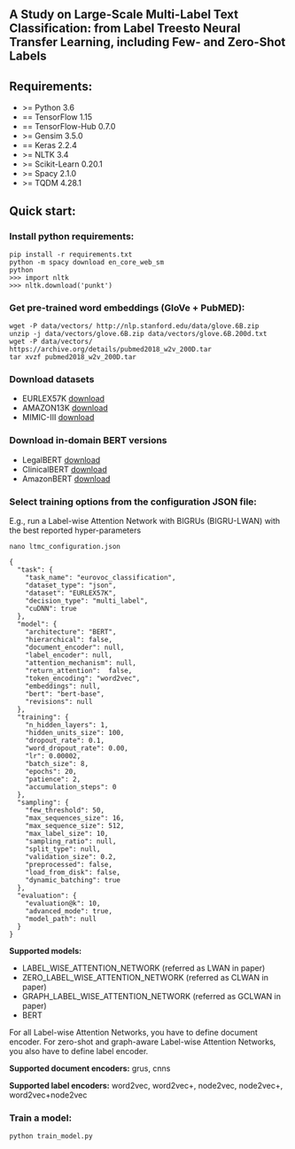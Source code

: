 ## A Study on Large-Scale Multi-Label Text Classification: from Label Treesto Neural Transfer Learning, including Few- and Zero-Shot Labels

## Requirements:

* \>= Python 3.6
* == TensorFlow 1.15
* == TensorFlow-Hub 0.7.0
* \>= Gensim 3.5.0
* == Keras 2.2.4
* \>= NLTK 3.4
* \>= Scikit-Learn 0.20.1
* \>= Spacy 2.1.0
* \>= TQDM 4.28.1

## Quick start:

### Install python requirements:

```
pip install -r requirements.txt
python -m spacy download en_core_web_sm
python
>>> import nltk
>>> nltk.download('punkt')
```

### Get pre-trained word embeddings (GloVe + PubMED):

```
wget -P data/vectors/ http://nlp.stanford.edu/data/glove.6B.zip
unzip -j data/vectors/glove.6B.zip data/vectors/glove.6B.200d.txt
wget -P data/vectors/ https://archive.org/details/pubmed2018_w2v_200D.tar
tar xvzf pubmed2018_w2v_200D.tar
```

### Download datasets 

* EURLEX57K [download](http://nlp.cs.aueb.gr/software_and_datasets/EURLEX57K/datasets.zip)
* AMAZON13K [download](https://drive.google.com/open?id=0B3lPMIHmG6vGYm9abnAzTU1XaTQ)
* MIMIC-III [download](https://mimic.physionet.org)

### Download in-domain BERT versions

* LegalBERT [download](legalbert.tar.gz)
* ClinicalBERT [download](https://www.dropbox.com/s/8armk04fu16algz/pretrained_bert_tf.tar.gz?dl=1)
* AmazonBERT [download](amazonbert.tar.gz)

### Select training options from the configuration JSON file:

E.g., run a Label-wise Attention Network with BIGRUs (BIGRU-LWAN) with the best reported hyper-parameters

```
nano ltmc_configuration.json

{
  "task": {
    "task_name": "eurovoc_classification",
    "dataset_type": "json",
    "dataset": "EURLEX57K",
    "decision_type": "multi_label",
    "cuDNN": true
  },
  "model": {
    "architecture": "BERT",
    "hierarchical": false,
    "document_encoder": null,
    "label_encoder": null,
    "attention_mechanism": null,
    "return_attention":  false,
    "token_encoding": "word2vec",
    "embeddings": null,
    "bert": "bert-base",
    "revisions": null
  },
  "training": {
    "n_hidden_layers": 1,
    "hidden_units_size": 100,
    "dropout_rate": 0.1,
    "word_dropout_rate": 0.00,
    "lr": 0.00002,
    "batch_size": 8,
    "epochs": 20,
    "patience": 2,
    "accumulation_steps": 0
  },
  "sampling": {
    "few_threshold": 50,
    "max_sequences_size": 16,
    "max_sequence_size": 512,
    "max_label_size": 10,
    "sampling_ratio": null,
    "split_type": null,
    "validation_size": 0.2,
    "preprocessed": false,
    "load_from_disk": false,
    "dynamic_batching": true
  },
  "evaluation": {
    "evaluation@k": 10,
    "advanced_mode": true,
    "model_path": null
  }
}

```

**Supported models:** 
* LABEL_WISE_ATTENTION_NETWORK (referred as LWAN in paper)
* ZERO_LABEL_WISE_ATTENTION_NETWORK (referred as CLWAN in paper)
* GRAPH_LABEL_WISE_ATTENTION_NETWORK (referred as GCLWAN in paper)
* BERT

For all Label-wise Attention Networks, you have to define document encoder.
For zero-shot and graph-aware Label-wise Attention Networks, you also have to define label encoder.

**Supported document encoders:** grus, cnns

**Supported label encoders:** word2vec, word2vec+, node2vec, node2vec+, word2vec+node2vec

### Train a model:

```
python train_model.py
```

